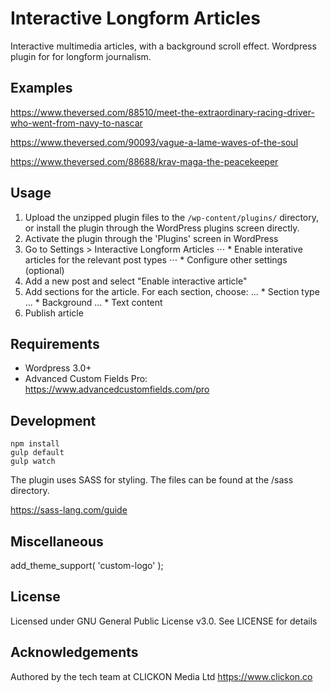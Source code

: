 # Interactive Longform Articles

Interactive multimedia articles, with a background scroll effect. Wordpress plugin for for longform journalism.

## Examples

https://www.theversed.com/88510/meet-the-extraordinary-racing-driver-who-went-from-navy-to-nascar

https://www.theversed.com/90093/vague-a-lame-waves-of-the-soul

https://www.theversed.com/88688/krav-maga-the-peacekeeper

## Usage

1. Upload the unzipped plugin files to the `/wp-content/plugins/` directory, or install the plugin through the WordPress plugins screen directly.
2. Activate the plugin through the 'Plugins' screen in WordPress
3. Go to Settings > Interactive Longform Articles
⋅⋅⋅ * Enable interative articles for the relevant post types
⋅⋅⋅ * Configure other settings (optional)
4. Add a new post and select "Enable interactive article"
5. Add sections for the article. For each section, choose:
... * Section type
... * Background
... * Text content
6. Publish article

## Requirements

* Wordpress 3.0+
* Advanced Custom Fields Pro: https://www.advancedcustomfields.com/pro

## Development

```
npm install
gulp default
gulp watch
```

The plugin uses SASS for styling. The files can be found at the /sass directory.

https://sass-lang.com/guide

## Miscellaneous

add_theme_support( 'custom-logo' );

## License

Licensed under GNU General Public License v3.0. See LICENSE for details

## Acknowledgements

Authored by the tech team at CLICKON Media Ltd https://www.clickon.co
